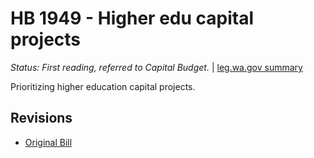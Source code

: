 # HB 1949 - Higher edu capital projects
*Status: First reading, referred to Capital Budget.* | [leg.wa.gov summary](https://app.leg.wa.gov/billsummary?BillNumber=1949&Year=2021)

Prioritizing higher education capital projects.

## Revisions
* [Original Bill](1/)